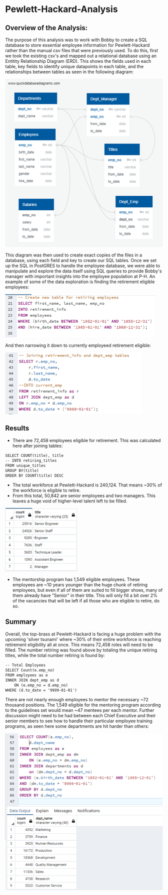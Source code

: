 # Pewlett-Hackard-Analysis

## Overview of the Analysis:

  The purpose of this analysis was to work with Bobby to create a SQL database to store essential employee information for Pewlett-Hackard rather than the manual csv files that were previously used. To do this, first we took the existing csv's and mapped out a relational database using an Entitity Relationship Diagram (ERD). This shows the fields used in each table, key fields to identify unique datapoints in each table, and the relationships between tables as seen in the following diagram:
  
![Pic](/EmployeeDB.png)

  This diagram was then used to create exact copies of the files in a database, using each field and key to create our SQL tables. Once we set up the SQL in PostGRES to handle the employee database, we were able to manipulate and explore the data itself using SQL queries to provide Bobby's manager with important insights into the employee population at P-H. An example of some of the data exploration is finding the retirement eligible employees:
  
![Pic](/RetirementInfo.PNG)

And then narrowing it down to currently employeed retirement eligible:

![Pic](/ActiveRetirement.PNG)
  
## Results

* There are 72,458 employees eligible for retirement. This was calculated here after joining tables:
```
SELECT COUNT(title), title
-- INTO retiring_titles
FROM unique_titles
GROUP BY(title)
ORDER BY COUNT(title) DESC
```
* The total workforce at Pewlett-Hackard is 240,124. That means ~30% of the workforce is eligible to retire.
* From this total, 50,842 are senior employees and two managers. This leaves a huge void of higher-level talent left to be filled.

![Pic](/TitlesRetiring.PNG)

* The mentorship program has 1,549 eligible employees. These employees are ~10 years younger than the huge chunk of retiring employees, but even if all of them are suited to fill bigger shoes, many of them already have "Senior" in their title. This will only fill a bit over 2% of the vacancies that will be left if all those who are eligible to retire, do so. 

## Summary
  Overall, the top-brass at Pewlett-Hackard is facing a huge problem with the upcoming 'silver tsunami' where ~30% of their entire workforce is reaching retirement eligibility all at once. This means 72,458 roles will need to be filled. The number retiring was found above by totaling the unique retiring titles, while the total number retiring is found by:
```
-- Total Employees
SELECT Count(e.emp_no)
FROM employees as e
INNER JOIN dept_emp as d
	ON (e.emp_no = d.emp_no)
WHERE (d.to_date = '9999-01-01')
```
There are not nearly enough employees to mentor the necessary ~72 thousand positions. The 1,549 eligible for the mentoring program according to the guidelines set would mean ~47 mentees per each mentor. Further discussion might need to be had between each Chief Executive and their senior members to see how to handle their particular employee training programs, as seen here some departments are hit harder than others:

![Pic](PerDeptRetire.PNG)

